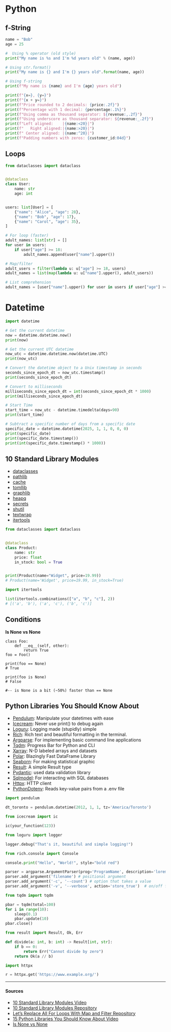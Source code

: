 # Python 

## f-String

```python 
name = "Bob"
age = 25

#  Using % operator (old style)
print("My name is %s and I'm %d years old" % (name, age)) 

# Using str.format()
print("My name is {} and I'm {} years old".format(name, age))  

# Using f-string
print(f"My name is {name} and I'm {age} years old") 
```

```python
print(f"{x=}, {y=}")
print(f"{x + y=}")
print(f"Price rounded to 2 decimals: {price:.2f}")
print(f"Percentage with 1 decimal: {percentage:.1%}")
print(f"Using comma as thousand separator: ${revenue:,.2f}")
print(f"Using underscore as thousand separator: ${revenue:_.2f}")
print(f"Left aligned:    |{name:<20}|")
print(f"   Right aligned:|{name:>20}|")
print(f" Center aligned: |{name:^20}|")
print(f"Padding numbers with zeros: {customer_id:04d}")
```


## Loops 

```python
from dataclasses import dataclass


@dataclass
class User:
    name: str
    age: int


users: list[User] = [
    {"name": "Alice", "age": 28},
    {"name": "Bob", "age": 17},
    {"name": "Carol", "age": 35},
]

# For loop (faster)
adult_names: list[str] = []
for user in users:
    if user["age"] >= 18:
        adult_names.append(user["name"].upper())

# Map/filter
adult_users = filter(lambda u: u["age"] >= 18, users)
adult_names = list(map(lambda u: u["name"].upper(), adult_users))

# List comprehension
adult_names = [user["name"].upper() for user in users if user["age"] >= 18]
```

# Datetime

```python 
import datetime

# Get the current datetime
now = datetime.datetime.now()
print(now)

# Get the current UTC datetime
now_utc = datetime.datetime.now(datetime.UTC)
print(now_utc)

# Convert the datetime object to a Unix timestamp in seconds
seconds_since_epoch_dt = now_utc.timestamp()
print(seconds_since_epoch_dt)

# Convert to milliseconds
milliseconds_since_epoch_dt = int(seconds_since_epoch_dt * 1000)
print(milliseconds_since_epoch_dt)

# Start Time
start_time = now_utc - datetime.timedelta(days=90)
print(start_time)

# Subtract a specific number of days from a specific date
specific_date = datetime.datetime(2025, 1, 1, 0, 0, 0)
print(specific_date)
print(specific_date.timestamp())
print(int(specific_date.timestamp() * 1000))
```


## 10 Standard Library Modules

- [dataclasses](https://docs.python.org/3/library/dataclasses.html)
- [pathlib](https://docs.python.org/3/library/pathlib.html)
- [cache](https://docs.python.org/3/library/functools.html)
- [tomllib](https://docs.python.org/3/library/tomllib.html)
- [graphlib](https://docs.python.org/3/library/graphlib.html)
- [heapq](https://docs.python.org/3/library/heapq.html)
- [secrets](https://docs.python.org/3/library/secrets.html)
- [shutil](https://docs.python.org/3/library/shutil.html)
- [textwrap](https://docs.python.org/3/library/textwrap.html)
- [itertools](https://docs.python.org/3/library/itertools.html) 

```python 
from dataclasses import dataclass


@dataclass
class Product:
    name: str
    price: float
    in_stock: bool = True


print(Product(name="Widget", price=19.99))
# Product(name='Widget', price=19.99, in_stock=True)

```
```python 
import itertools

list(itertools.combinations(["a", "b", "c"], 2))
# [('a', 'b'), ('a', 'c'), ('b', 'c')]
```

## Conditions

**Is None vs None**

```
class Foo:
    def __eq__(self, other):
        return True
foo = Foo()

print(foo == None)
# True

print(foo is None)
# False

#-- is None is a bit (~50%) faster than == None
```

## Python Libraries You Should Know About

- [Pendulum](https://pendulum.eustace.io): Manipulate your datetimes with ease
- [Icecream](https://github.com/gruns/icecream): Never use print() to debug again
- [Loguru](https://github.com/Delgan/loguru): Logging made (stupidly) simple
- [Rich](https://github.com/Textualize/rich): Rich text and beautiful formatting in the terminal.
- [Argparse](https://docs.python.org/3/library/argparse.html): For implementing basic command line applications
- [Tqdm](https://github.com/tqdm/tqdm): Progress Bar for Python and CLI
- [Xarray](https://github.com/pydata/xarray): N-D labeled arrays and datasets
- [Polar](https://www.pola.rs): Blazingly Fast DataFrame Library
- [Seaborn](https://github.com/mwaskom/seaborn): For making statistical graphic
- [Result](https://pypi.org/project/result): A simple Result type 
- [Pydantic](https://github.com/pydantic/pydantic): used data validation library
- [Sqlmodel](https://github.com/fastapi/sqlmodel): For interacting with SQL databases
- [Httpx](https://github.com/encode/httpx): HTTP client 
- [PythonDotenv](https://github.com/theskumar/python-dotenv): Reads key-value pairs from a .env file


```python
import pendulum

dt_toronto = pendulum.datetime(2012, 1, 1, tz='America/Toronto')
```

```python
from icecream import ic

ic(your_function(123))
```

```python
from loguru import logger

logger.debug("That's it, beautiful and simple logging!")
```

```python
from rich.console import Console

console.print("Hello", "World!", style="bold red")
```

```python
parser = argparse.ArgumentParser(prog='ProgramName', description='lorem..')
parser.add_argument('filename') # positional argument
parser.add_argument('-c', '--count') # option that takes a value
parser.add_argument('-v', '--verbose', action='store_true')  # on/off flag
```

```python
from tqdm import tqdm

pbar = tqdm(total=100)
for i in range(10):
    sleep(0.1)
    pbar.update(10)
pbar.close()
```

```python
from result import Result, Ok, Err

def divide(a: int, b: int) -> Result[int, str]:
    if b == 0:
        return Err("Cannot divide by zero")
    return Ok(a // b)
```

```python
import httpx

r = httpx.get('https://www.example.org/')
```


--- 

#### Sources

- [10 Standard Library Modules Video](https://www.youtube.com/watch?v=eZ9RqnkJxsk)
- [10 Standard Library Modules Repository](https://github.com/ArjanCodes/examples/tree/main/2025/standard)
- [Let’s Replace All For Loops With Map and Filter Repository](https://github.com/ArjanCodes/examples/blob/main/2025/map/basic_example.py)
- [15 Python Libraries You Should Know About Video](https://www.youtube.com/watch?v=o06MyVhYte4)
- [Is None vs None](https://jaredgrubb.blogspot.com/2009/04/python-is-none-vs-none.html)